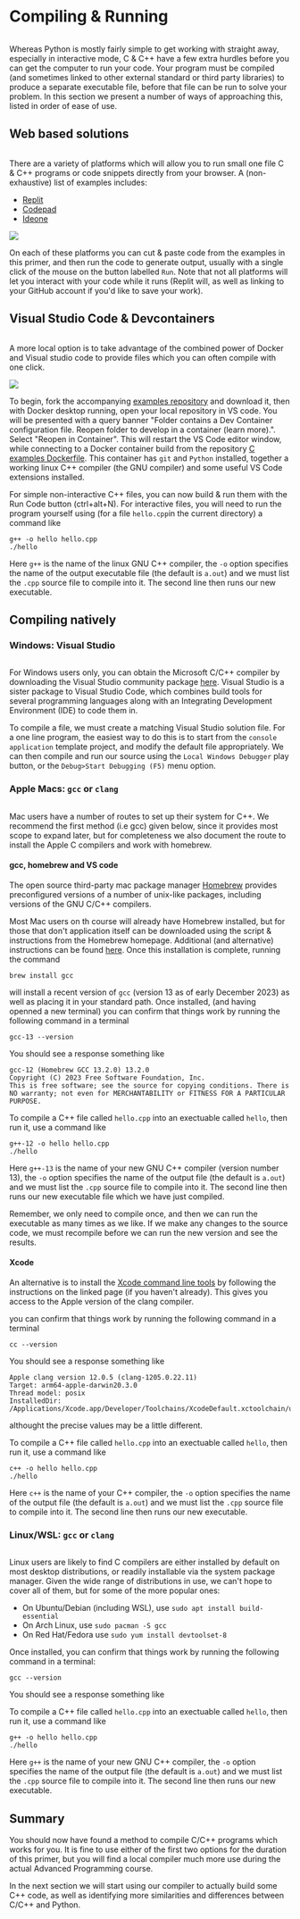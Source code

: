 # Compiling & Running
```{index} compiling
```

Whereas Python is mostly fairly simple to get working with straight away, especially in interactive mode, C & C++ have a few extra hurdles before you can get the computer to run your code. Your program must be compiled (and sometimes linked to other external standard or third party libraries) to produce a separate executable file, before that file can be run to solve your problem. In this section we present a number of ways of approaching this, listed in order of ease of use.

## Web based solutions
```{index} compiling:web-based 
```

There are a variety of platforms which will allow you to run small one file C & C++ programs or code snippets directly from your browser. A (non-exhaustive) list of examples includes:
- [Replit](https://replit.com/languages/cpp)
- [Codepad](https://codepad.org/)
- [Ideone](https://ideone.com/)

![](images/replit.jpeg)

On each of these platforms you can cut & paste code from the examples in this primer, and then run the code to generate output, usually with a single click of the mouse on the button labelled `Run`. Note that not all platforms will let you interact with your code while it runs (Replit will, as well as linking to your GitHub account if you'd like to save your work).

## Visual Studio Code & Devcontainers
```{index} compiling: via docker
```

A more local option is to take advantage of the combined power of Docker and Visual studio code to provide files which you can often compile with one click.

![](images/vscode.png)

To begin, fork the accompanying [examples repository](https://github.com/ese-msc/c-examples) and download it, then with Docker desktop running, open your local repository in VS code. You will be presented with a query banner "Folder contains a Dev Container configuration file. Reopen folder to develop in a container (learn more).". Select "Reopen in Container". This will restart the VS Code editor window, while connecting to a Docker container build from the repository [C examples Dockerfile](https://ese-msc/c-examples/.devcontainer/Dockerfile). This container has `git` and `Python` installed, together a working linux C++ compiler (the GNU compiler) and some useful VS Code extensions installed.

For simple non-interactive C++ files, you can now build & run them with the Run Code button (ctrl+alt+N). For interactive files, you will need to run the program yourself using (for a file `hello.cpp`in the current directory) a command like

```
g++ -o hello hello.cpp
./hello
```

Here `g++` is the name of the linux GNU C++ compiler, the `-o` option specifies the name of the output executable file (the default is `a.out`) and we must list the `.cpp` source file to compile into it. The second line then runs our new executable.

## Compiling natively

### Windows: Visual Studio
```{index} compiling:windows native
```

For Windows users only, you can obtain the Microsoft C/C++ compiler by downloading the Visual Studio community package [here](https://visualstudio.microsoft.com/vs/community/). Visual Studio is a sister package to Visual Studio Code, which combines build tools for several programming languages along with an Integrating Development Environment (IDE) to code them in.

To compile a file, we must create a matching Visual Studio solution file. For a one line program, the easiest way to do this is to start from the `console application` template project, and modify the default file appropriately. We can then compile and run our source using the `Local Windows Debugger` play button, or  the `Debug>Start Debugging (F5)` menu option.

### Apple Macs: `gcc` or `clang`
```{index} compiling:mac
``` 

Mac users have a number of routes to set up their system for C++. We recommend the first method (i.e gcc) given below, since it provides most scope to expand later, but for completeness we also document the route to install the Apple C compilers and work with homebrew.

#### gcc, homebrew and VS code

The open source third-party mac package manager [Homebrew](https://brew.sh/) provides preconfigured versions of a number of unix-like packages, including versions of the GNU C/C++ compilers.

Most Mac users on th course will already have Homebrew installed, but for those that don't application itself can be downloaded using the script & instructions from the Homebrew homepage. Additional (and alternative) instructions can be found [here](https://docs.brew.sh/Installation). Once this installation is complete, running the command 

```
brew install gcc
```

will install a recent version of `gcc` (version 13 as of early December 2023) as well as placing it in your standard path. Once installed, (and having openned a new terminal) you can confirm that things work by running the following command in a terminal

```
gcc-13 --version
```

You should see a response something like

```
gcc-12 (Homebrew GCC 13.2.0) 13.2.0
Copyright (C) 2023 Free Software Foundation, Inc.
This is free software; see the source for copying conditions. There is NO warranty; not even for MERCHANTABILITY or FITNESS FOR A PARTICULAR PURPOSE.
```

To compile a C++ file called `hello.cpp` into an exectuable called `hello`, then run it, use a command like

```
g++-12 -o hello hello.cpp
./hello
```

Here `g++-13` is the name of your new GNU C++ compiler (version number 13), the `-o` option specifies the name of the output file (the default is `a.out`) and we must list the `.cpp` source file to compile into it. The second line then runs our new executable file which we have just compiled.

Remember, we only need to compile once, and then we can run the executable as many times as we like. If we make any changes to the source code, we must recompile before we can run the new version and see the results.

#### Xcode

An alternative is to install the [Xcode command line tools](https://mac.install.guide/commandlinetools/4.html) by following the instructions on the linked page (if you haven't already). This gives you access to the Apple version of the clang compiler. 

you can confirm that things work by running the following command in a terminal

```
cc --version
```

You should see a response something like

```
Apple clang version 12.0.5 (clang-1205.0.22.11)
Target: arm64-apple-darwin20.3.0
Thread model: posix
InstalledDir: /Applications/Xcode.app/Developer/Toolchains/XcodeDefault.xctoolchain/usr/bin
```
althought the precise values may be a little different.

To compile a C++ file called `hello.cpp` into an exectuable called `hello`, then run it, use a command like

```
c++ -o hello hello.cpp
./hello
```

Here `c++` is the name of your C++ compiler, the `-o` option specifies the name of the output file (the default is `a.out`) and we must list the `.cpp` source file to compile into it. The second line then runs our new executable.


### Linux/WSL: `gcc` or `clang`
```{index} compiling:linux
```

Linux users are likely to find C compilers are either installed by default on most desktop distributions, or readily installable via the system package manager. Given the wide range of distributions in use, we can't hope to cover all of them, but for some of the more popular ones:

- On Ubuntu/Debian (including WSL), use `sudo apt install build-essential`
- On Arch Linux, use `sudo pacman -S gcc`
- On Red Hat/Fedora use `sudo yum install devtoolset-8`
 
Once installed,  you can confirm that things work by running the following command in a terminal:

```
gcc --version
```

You should see a response something like

To compile a C++ file called `hello.cpp` into an exectuable called `hello`, then run it, use a command like

```
g++ -o hello hello.cpp
./hello
```

Here `g++` is the name of your new GNU C++ compiler, the `-o` option specifies the name of the output file (the default is `a.out`) and we must list the `.cpp` source file to compile into it. The second line then runs our new executable.

## Summary

You should now have found a method to compile C/C++ programs which works for you. It is fine to use either of the first two options for the duration of this primer, but you will find a local compiler much more use during the actual Advanced Programming course.

In the next section we will start using our compiler to actually build some C++ code, as well as identifying more similarities and differences between C/C++ and Python.

